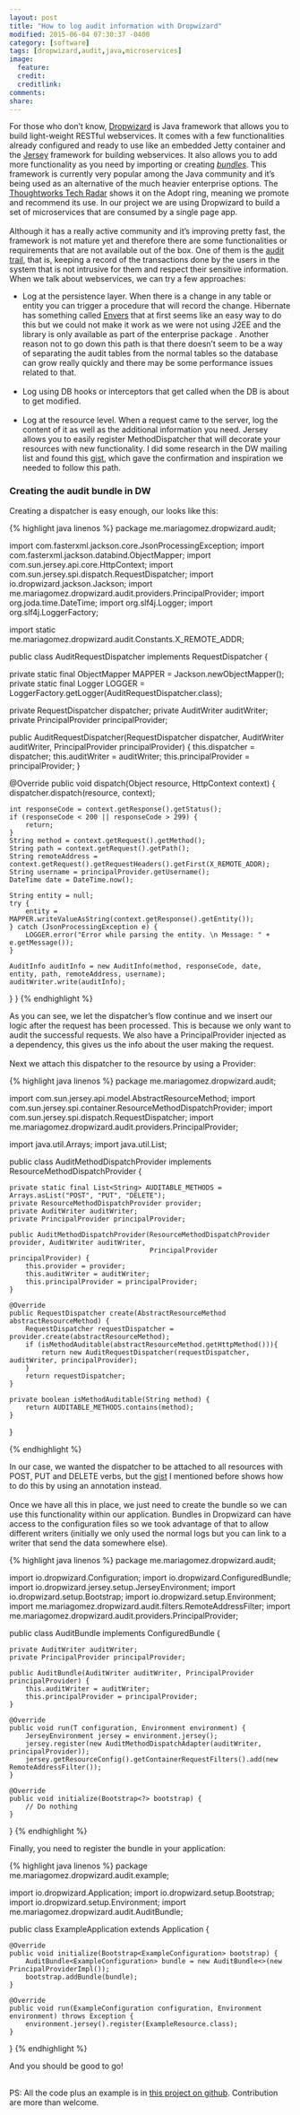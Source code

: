 ```yaml
---
layout: post
title: "How to log audit information with Dropwizard"
modified: 2015-06-04 07:30:37 -0400
category: [software]
tags: [dropwizard,audit,java,microservices]
image:
  feature:
  credit:
  creditlink:
comments:
share:
---
```


For those who don’t know, [Dropwizard](dropwizard.github.io/dropwizard/) is Java framework that allows you to build light-weight RESTful webservices. It comes with a few functionalities already configured and ready to use like an embedded Jetty container and the [Jersey](https://jersey.java.net/) framework for building webservices. It also allows you to add more functionality as you need by importing or creating <i>[bundles](https://dropwizard.github.io/dropwizard/manual/core.html#bundles)</i>. This framework is currently very popular among the Java community and it’s being used as an alternative of the much heavier enterprise options. The [Thoughtworks Tech Radar](http://www.thoughtworks.com/radar/languages-and-frameworks/dropwizard) shows it on the Adopt ring, meaning we promote and recommend its use. In our project we are using Dropwizard to build a set of microservices that are consumed by a single page app.
<br/><br/>
Although it has a really active community and it’s improving pretty fast, the framework is not mature yet and therefore there are some functionalities or requirements that are not available out of the box. One of them is the [audit trail](http://en.wikipedia.org/wiki/Audit_trail), that is, keeping a record of the transactions done by the users in the system that is not intrusive for them and respect their sensitive information. When we talk about webservices, we can try a few approaches:

  * Log at the persistence layer. When there is a change in any table or entity you can trigger a procedure that will record the change. Hibernate has something called [Envers](http://envers.jboss.org/) that at first seems like an easy way to do this but we could not make it work as we were not using J2EE and the library is only available as part of the enterprise package . Another reason not to go down this path is that there doesn’t seem to be a way of separating the audit tables from the normal tables so the database can grow really quickly and there may be some performance issues related to that.
  <br/><br/>
  * Log using DB hooks or interceptors that get called when the DB is about to get modified.
  <br/><br/>
  * Log at the resource level. When a request came to the server, log the content of it as well as the additional information you need. Jersey allows you to easily register MethodDispatcher that will decorate your resources with new functionality. I did some research in the DW mailing list and found this [gist](https://gist.github.com/ryankennedy/6688601), which gave the confirmation and inspiration we needed to follow this path.

### Creating the audit bundle in DW

Creating a dispatcher is easy enough, our looks like this:

{% highlight java linenos %}
package me.mariagomez.dropwizard.audit;

import com.fasterxml.jackson.core.JsonProcessingException;
import com.fasterxml.jackson.databind.ObjectMapper;
import com.sun.jersey.api.core.HttpContext;
import com.sun.jersey.spi.dispatch.RequestDispatcher;
import io.dropwizard.jackson.Jackson;
import me.mariagomez.dropwizard.audit.providers.PrincipalProvider;
import org.joda.time.DateTime;
import org.slf4j.Logger;
import org.slf4j.LoggerFactory;

import static me.mariagomez.dropwizard.audit.Constants.X_REMOTE_ADDR;

public class AuditRequestDispatcher implements RequestDispatcher {

  private static final ObjectMapper MAPPER = Jackson.newObjectMapper();
  private static final Logger LOGGER = LoggerFactory.getLogger(AuditRequestDispatcher.class);

  private RequestDispatcher dispatcher;
  private AuditWriter auditWriter;
  private PrincipalProvider principalProvider;

  public AuditRequestDispatcher(RequestDispatcher dispatcher, AuditWriter auditWriter,
                            PrincipalProvider principalProvider) {
    this.dispatcher = dispatcher;
    this.auditWriter = auditWriter;
    this.principalProvider = principalProvider;
  }

  @Override
  public void dispatch(Object resource, HttpContext context) {
    dispatcher.dispatch(resource, context);

    int responseCode = context.getResponse().getStatus();
    if (responseCode < 200 || responseCode > 299) {
        return;
    }
    String method = context.getRequest().getMethod();
    String path = context.getRequest().getPath();
    String remoteAddress = context.getRequest().getRequestHeaders().getFirst(X_REMOTE_ADDR);
    String username = principalProvider.getUsername();
    DateTime date = DateTime.now();

    String entity = null;
    try {
        entity = MAPPER.writeValueAsString(context.getResponse().getEntity());
    } catch (JsonProcessingException e) {
        LOGGER.error("Error while parsing the entity. \n Message: " + e.getMessage());
    }

    AuditInfo auditInfo = new AuditInfo(method, responseCode, date, entity, path, remoteAddress, username);
    auditWriter.write(auditInfo);
  }
}
{% endhighlight %}


As you can see, we let the dispatcher’s flow continue and we insert our logic after the request has been processed. This is because we only want to audit the successful requests. We also have a PrincipalProvider injected as a dependency, this gives us the info about the user making the request.
<br/><br/>
Next we attach this dispatcher to the resource by using a Provider:

{% highlight java linenos %}
package me.mariagomez.dropwizard.audit;

import com.sun.jersey.api.model.AbstractResourceMethod;
import com.sun.jersey.spi.container.ResourceMethodDispatchProvider;
import com.sun.jersey.spi.dispatch.RequestDispatcher;
import me.mariagomez.dropwizard.audit.providers.PrincipalProvider;

import java.util.Arrays;
import java.util.List;

public class AuditMethodDispatchProvider implements ResourceMethodDispatchProvider {

    private static final List<String> AUDITABLE_METHODS = Arrays.asList("POST", "PUT", "DELETE");
    private ResourceMethodDispatchProvider provider;
    private AuditWriter auditWriter;
    private PrincipalProvider principalProvider;

    public AuditMethodDispatchProvider(ResourceMethodDispatchProvider provider, AuditWriter auditWriter,
                                       PrincipalProvider principalProvider) {
        this.provider = provider;
        this.auditWriter = auditWriter;
        this.principalProvider = principalProvider;
    }

    @Override
    public RequestDispatcher create(AbstractResourceMethod abstractResourceMethod) {
        RequestDispatcher requestDispatcher = provider.create(abstractResourceMethod);
        if (isMethodAuditable(abstractResourceMethod.getHttpMethod())){
            return new AuditRequestDispatcher(requestDispatcher, auditWriter, principalProvider);
        }
        return requestDispatcher;
    }

    private boolean isMethodAuditable(String method) {
        return AUDITABLE_METHODS.contains(method);
    }

}

{% endhighlight %}

In our case, we wanted the dispatcher to be attached to all resources with POST, PUT and DELETE verbs, but the [gist](https://gist.github.com/ryankennedy/6688601) I mentioned before shows how to do this by using an annotation instead.
<br/><br/>
Once we have all this in place, we just need to create the bundle so we can use this functionality within our application. Bundles in Dropwizard can have access to the configuration files so we took advantage of that to allow different writers (initially we only used the normal logs but you can link to a writer that send the data somewhere else).

{% highlight java linenos %}
package me.mariagomez.dropwizard.audit;

import io.dropwizard.Configuration;
import io.dropwizard.ConfiguredBundle;
import io.dropwizard.jersey.setup.JerseyEnvironment;
import io.dropwizard.setup.Bootstrap;
import io.dropwizard.setup.Environment;
import me.mariagomez.dropwizard.audit.filters.RemoteAddressFilter;
import me.mariagomez.dropwizard.audit.providers.PrincipalProvider;

public class AuditBundle<T extends Configuration> implements ConfiguredBundle<T> {

    private AuditWriter auditWriter;
    private PrincipalProvider principalProvider;

    public AuditBundle(AuditWriter auditWriter, PrincipalProvider principalProvider) {
        this.auditWriter = auditWriter;
        this.principalProvider = principalProvider;
    }

    @Override
    public void run(T configuration, Environment environment) {
        JerseyEnvironment jersey = environment.jersey();
        jersey.register(new AuditMethodDispatchAdapter(auditWriter, principalProvider));
        jersey.getResourceConfig().getContainerRequestFilters().add(new RemoteAddressFilter());
    }

    @Override
    public void initialize(Bootstrap<?> bootstrap) {
        // Do nothing
    }
}
{% endhighlight %}

Finally, you need to register the bundle in your application:

{% highlight java linenos %}
package me.mariagomez.dropwizard.audit.example;

import io.dropwizard.Application;
import io.dropwizard.setup.Bootstrap;
import io.dropwizard.setup.Environment;
import me.mariagomez.dropwizard.audit.AuditBundle;

public class ExampleApplication extends Application<ExampleConfiguration> {

    @Override
    public void initialize(Bootstrap<ExampleConfiguration> bootstrap) {
        AuditBundle<ExampleConfiguration> bundle = new AuditBundle<>(new PrincipalProviderImpl());
        bootstrap.addBundle(bundle);
    }

    @Override
    public void run(ExampleConfiguration configuration, Environment environment) throws Exception {
        environment.jersey().register(ExampleResource.class);
    }
}
{% endhighlight %}


And you should be good to go!
<br/><br/>

PS: All the code plus an example is in [this project on github](https://github.com/mariagomez/dropwizard-audit). Contribution are more than welcome.
